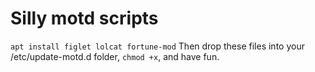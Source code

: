 # Silly motd scripts

`apt install figlet lolcat fortune-mod`
Then drop these files into your /etc/update-motd.d folder, `chmod +x`, and have fun.
